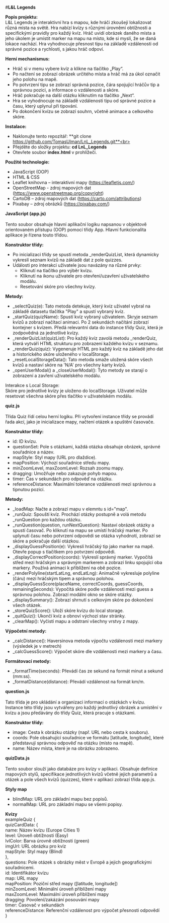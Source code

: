 #**L&L Legends**

**Popis projektu:** <br>
L&L Legends je interaktivní hra s mapou, kde hráči zkoušejí lokalizovat různá místa na světě. Hra nabízí kvízy s různými úrovněmi obtížnosti a specifickými pravidly pro každý kvíz. Hráč uvidí obrázek daného místa a jeho úkolem je umístit marker na mapu na místo, kde si myslí, že se daná lokace nachází. Hra vyhodnocuje přesnost tipu na základě vzdálenosti od správné pozice a rychlosti, s jakou hráč odpoví.

**Herní mechanismus:** 
* Hráč si v menu vybere kvíz a klikne na tlačítko „Play“.
* Po načtení se zobrazí obrázek určitého místa a hráč má za úkol označit jeho polohu na mapě.
* Po potvrzení tipu se zobrazí správná pozice, čára spojující hráčův tip a správnou pozici, a informace o vzdálenosti a skóre.
* Hráč pokračuje na další otázku kliknutím na tlačítko „Next“.
* Hra se vyhodnocuje na základě vzdálenosti tipu od správné pozice a času, který uplynul při tipování.
* Po dokončení kvízu se zobrazí souhrn, včetně animace a celkového skóre.

**Instalace:** 
* Naklonujte tento repozitář: **git clone https://github.com/TomasUlman/LnL_Legends.git**<br>
* Přejděte do složky projektu: **cd LnL_Legends**<br>
* Otevřete soubor **index.html** v prohlížeči.<br>

**Použité technologie:**
* JavaScript (OOP)
* HTML & CSS<br>
* Leaflet knihovna – interaktivní mapy (https://leafletjs.com/)<br>
* OpenStreetMap - zdroj mapových dat (https://www.openstreetmap.org/copyright)<br>
* CartoDB – zdroj mapových dat (https://carto.com/attributions)<br>
* Pixabay – zdroj obrázků (https://pixabay.com/)<br>

**JavaScript (app.js)** <br><br>
Tento soubor obsahuje hlavní aplikační logiku napsanou v objektově orientovaném přístupu (OOP) pomocí třídy App. Hlavní funkcionalita aplikace je řízena touto třídou.

**Konstruktor třídy:** <br>
* Po inicializaci třídy se spustí metoda _renderQuizList, která dynamicky vykreslí seznam kvízů na základě dat z pole quizzes.
* Události pro interakci uživatele jsou navázány na různé prvky: <br>
  - Kliknutí na tlačítko pro výběr kvízu.
  - Kliknutí na ikonu uživatele pro otevření/uzavření uživatelského modálu.
  - Resetování skóre pro všechny kvízy.

**Metody:** <br>
* _selectQuiz(e): Tato metoda detekuje, který kvíz uživatel vybral na základě datasetu tlačítka "Play" a spustí vybraný kvíz.
* _startQuiz(quizName): Spustí kvíz vybraný uživatelem. Skryje seznam kvízů a zobrazí načítací animaci. Po 2 sekundách načítání zobrazí kontejner s kvízem.
Předá relevantní data do instance třídy Quiz, která je zodpovědná za jednotlivé kvízy.
* _renderQuizList(quizList): Pro každý kvíz zavolá metodu _renderQuiz, která vytváří HTML strukturu pro zobrazení každého kvízu v seznamu.
* _renderQuiz(quiz): Vygeneruje HTML pro každý kvíz na základě jeho dat a historického skóre uloženého v localStorage.
* _resetLocalStorageData(): Tato metoda smaže uložená skóre všech kvízů a nastaví skóre na 'N/A' pro všechny karty kvízů.
* _openUserModal() a _closeUserModal(): Tyto metody se starají o zobrazení a zavření uživatelského modálu.

Interakce s Local Storage: <br>
Skóre pro jednotlivé kvízy je uloženo do localStorage. Uživatel může resetovat všechna skóre přes tlačítko v uživatelském modálu.

**quiz.js** <br><br>
Třída Quiz řídí celou herní logiku. Při vytvoření instance třídy se provádí řada akcí, jako je inicializace mapy, načtení otázek a spuštění časovače.

**Konstruktor třídy:**
* id: ID kvízu.
* questionSet: Pole s otázkami, každá otázka obsahuje obrázek, správné souřadnice a název.
* mapStyle: Styl mapy (URL pro dlaždice).
* mapPosition: Výchozí souřadnice středu mapy.
* minZoomLevel, maxZoomLevel: Rozsah zoomu mapy.
* dragging: Umožňuje nebo zakazuje pohyb mapou.
* timer: Čas v sekundách pro odpověď na otázku.
* referenceDistance: Maximální tolerance vzdálenosti mezi správnou a tipnutou pozicí.

**Metody:**
* _loadMap: Načte a zobrazí mapu v elemntu s id="map".
* _runQuiz: Spouští kvíz. Prochází otázky postupně a volá metodu _runQuestion pro každou otázku.
* _runQuestion(question, runNextQuestion): Nastaví obrázek otázky a spustí časovač. Po kliknutí na mapu se umístí hráčský marker. Po uplynutí času nebo potvrzení odpovědi se otázka vyhodnotí, zobrazí se skóre a pokračuje další otázkou.
* _displayGuessPosition(e): Vykreslí hráčský tip jako marker na mapě. Otevře popup s tlačítkem pro potvrzení odpovědi.
* _displayCorrectPosition(coords): Vykreslí správný marker. Vypočítá střed mezi hráčským a správným markerem a zobrazí linku spojující oba markery. Používá animaci k přiblížení na obě pozice.
* _renderPolyline(startLatLng, endLatLng): Animačně vykresluje polyline (čáru) mezi hráčským tipem a správnou polohou.
* _displayGuessScore(placeName, correctCoords, guessCoords, remainingSeconds): Vypočítá skóre podle vzdálenosti mezi guess a správnou polohou. Zobrazí modální okno se skóre otázky.
* _displaySummary(): Zobrazí shrnutí s celkovým skóre po dokončení všech otázek.
* _storeQuizScore(): Uloží skóre kvízu do local storage. 
* _quitQuiz(): Ukončí kvíz a obnoví výchozí stav stránky.
* _clearMap(): Vyčistí mapu a odstraní všechny vrstvy z mapy.

**Výpočetní metody:**
* _calcDistance(): Haversinova metoda výpočtu vzdálenosti mezi markery (výsledek je v metrech)
* _calcGuessScore(): Výpočet skóre dle vzdálenosti mezi markery a času. 

**Formátovací metody:**
* _formatTime(seconds): Převádí čas ze sekund na formát minut a sekund (mm:ss).
* _formatDistance(distance): Převádí vzdálenost na formát km/m.

**question.js** <br><br>
Tato třída je pro ukládání a organizaci informací o otázkách v kvízu. Instance této třídy jsou vytvářeny pro každý jednotlivý obrázek a umístění v kvízu a jsou předávány do třídy Quiz, která pracuje s otázkami.

**Konstruktor třídy:**
* image: Cesta k obrázku otázky (např. URL nebo cesta k souboru).
* coords: Pole obsahující souřadnice ve formátu [latitude, longitude], které představují správnou odpověď na otázku (místo na mapě).
* name: Název místa, které je na obrázku zobrazeno. 

**quizData.js** <br><br>
Tento soubor slouží jako databáze pro kvízy v aplikaci. Obsahuje definice mapových stylů, specifikace jednotlivých kvízů včetně jejich parametrů a otázek a pole všech kvízů (quizzes), které v aplikaci zobrazí třída app.js.

**Styly map**
* blindMap: URL pro základní mapu bez popisů.
* normalMap: URL pro základní mapu se všemi popisy.

**Kvízy** <br>
exampleQuiz { <br>
  quizCardData: { <br>
    name: Název kvízu (Europe Cities 1) <br>
    level: Úroveň obtížnosti (Easy) <br>
    lvlColor: Barva úrovně obtížnosti (green) <br>
    imgUrl: URL obrázku pro kvíz <br>
    mapStyle: Styl mapy (Blind) <br>
}, <br>
  questions: Pole otázek s obrázky měst v Evropě a jejich geografickými souřadnicemi. <br>
  id: Identifikátor kvízu <br>
  map: URL mapy <br>
  mapPosition: Poziční střed mapy ([latitude, longitude]) <br>
  minZoomLevel: Minimální úroveň přiblížení mapy <br>
  maxZoomLevel: Maximální úroveň přiblížení mapy <br>
  dragging: Povolení/zakázání posouvání mapy <br>
  timer: Časovač v sekundách <br>
  referenceDistance: Referenční vzdálenost pro výpočet přesnosti odpovědí <br>
}

